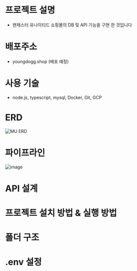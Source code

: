 # 프로젝트 설명

 - 맨체스터 유나이티드 쇼핑몰의 DB 및 API 기능을 구현 한 것입니다


# 배포주소

 - youngdogg.shop (배포 예정)


# 사용 기술

 - node.js, typescript, mysql, Docker, Git, GCP 

# ERD
![MU ERD](https://user-images.githubusercontent.com/40794138/158095552-46e49b19-a9a6-4b2e-83af-35f4d5f114f5.png)


# 파이프라인
![image](https://user-images.githubusercontent.com/40794138/158095362-7cce929b-2ab9-4c1e-b5f4-188d38ef6f99.png)


# API 설계

# 프로젝트 설치 방법 & 실행 방법

# 폴더 구조

# .env 설정

 
